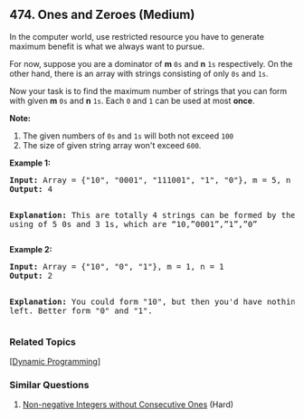 <!--|This file generated by command(leetcode description); DO NOT EDIT.    |-->
<!--+----------------------------------------------------------------------+-->
<!--|@author    Openset <openset.wang@gmail.com>                           |-->
<!--|@link      https://github.com/openset                                 |-->
<!--|@home      https://github.com/openset/leetcode                        |-->
<!--+----------------------------------------------------------------------+-->

## 474. Ones and Zeroes (Medium)

<p>In the computer world, use restricted resource you have to generate maximum benefit is what we always want to pursue.</p>
<p>For now, suppose you are a dominator of <b>m</b> <code>0s</code> and <b>n</b> <code>1s</code> respectively. On the other hand, there is an array with strings consisting of only <code>0s</code> and <code>1s</code>.</p>

<p>
Now your task is to find the maximum number of strings that you can form with given <b>m</b> <code>0s</code> and <b>n</b> <code>1s</code>. Each <code>0</code> and <code>1</code> can be used at most <b>once</b>.
</p>


<p><b>Note:</b><br>
<ol>
<li>The given numbers of <code>0s</code> and <code>1s</code> will both not exceed <code>100</code></li>
<li>The size of given string array won't exceed <code>600</code>.</li>
</ol>
</p>

<p><b>Example 1:</b><br />
<pre>
<b>Input:</b> Array = {"10", "0001", "111001", "1", "0"}, m = 5, n = 3
<b>Output:</b> 4

<b>Explanation:</b> This are totally 4 strings can be formed by the using of 5 0s and 3 1s, which are “10,”0001”,”1”,”0”
</pre>
</p>

<p><b>Example 2:</b><br />
<pre>
<b>Input:</b> Array = {"10", "0", "1"}, m = 1, n = 1
<b>Output:</b> 2

<b>Explanation:</b> You could form "10", but then you'd have nothing left. Better form "0" and "1".
</pre>
</p>

### Related Topics
  [[Dynamic Programming](https://github.com/openset/leetcode/tree/master/tag/dynamic-programming/README.md)]

### Similar Questions
  1. [Non-negative Integers without Consecutive Ones](https://github.com/openset/leetcode/tree/master/problems/non-negative-integers-without-consecutive-ones) (Hard)
